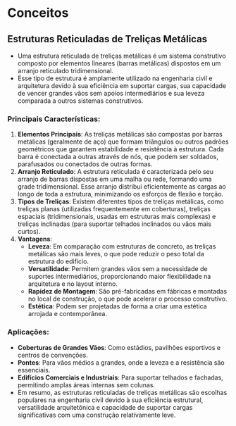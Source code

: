 # Conceitos

## Estruturas Reticuladas de Treliças Metálicas
- Uma estrutura reticulada de treliças metálicas é um sistema construtivo composto por elementos lineares (barras metálicas) dispostos em um arranjo reticulado tridimensional.
- Esse tipo de estrutura é amplamente utilizado na engenharia civil e arquitetura devido à sua eficiência em suportar cargas, sua capacidade de vencer grandes vãos sem apoios intermediários e sua leveza comparada a outros sistemas construtivos.

### Principais Características:
1. **Elementos Principais**: As treliças metálicas são compostas por barras metálicas (geralmente de aço) que formam triângulos ou outros padrões geométricos que garantem estabilidade e resistência à estrutura. Cada barra é conectada a outras através de nós, que podem ser soldados, parafusados ou conectados de outras formas.
2. **Arranjo Reticulado**: A estrutura reticulada é caracterizada pelo seu arranjo de barras dispostas em uma malha ou rede, formando uma grade tridimensional. Esse arranjo distribui eficientemente as cargas ao longo de toda a estrutura, minimizando os esforços de flexão e torção.
3. **Tipos de Treliças**: Existem diferentes tipos de treliças metálicas, como treliças planas (utilizadas frequentemente em coberturas), treliças espaciais (tridimensionais, usadas em estruturas mais complexas) e treliças inclinadas (para suportar telhados inclinados ou vãos mais curtos).
4. **Vantagens**:
   - **Leveza**: Em comparação com estruturas de concreto, as treliças metálicas são mais leves, o que pode reduzir o peso total da estrutura do edifício.
   - **Versatilidade**: Permitem grandes vãos sem a necessidade de suportes intermediários, proporcionando maior flexibilidade na arquitetura e no layout interno.
   - **Rapidez de Montagem**: São pré-fabricadas em fábricas e montadas no local de construção, o que pode acelerar o processo construtivo.
   - **Estética**: Podem ser projetadas de forma a criar uma estética arrojada e contemporânea.
### Aplicações:
- **Coberturas de Grandes Vãos**: Como estádios, pavilhões esportivos e centros de convenções.
- **Pontes**: Para vãos médios a grandes, onde a leveza e a resistência são essenciais.
- **Edifícios Comerciais e Industriais**: Para suportar telhados e fachadas, permitindo amplas áreas internas sem colunas.
- Em resumo, as estruturas reticuladas de treliças metálicas são escolhas populares na engenharia civil devido à sua eficiência estrutural, versatilidade arquitetônica e capacidade de suportar cargas significativas com uma construção relativamente leve.